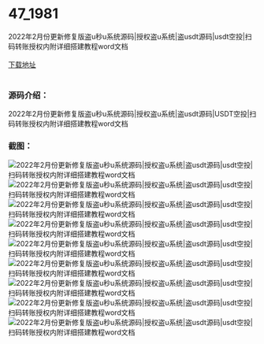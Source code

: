 # 47_1981
2022年2月份更新修复版盗u秒u系统源码|授权盗u系统|盗usdt源码|usdt空投|扫码转账授权内附详细搭建教程word文档
<br/></br>
[下载地址](https://www.uuid2.com/1981.html "下载地址")
<br/></br>
<h3>源码介绍：</h3>
<p>2022年2月份更新修复版盗u秒u系统源码|授权盗u系统|盗usdt源码|USDT空投|扫码转账授权内附详细搭建教程word文档<p>
<h3>截图：</h3>
<img src="https://www.uuid2.com/wp-content/uploads/img/uimage/15161645424809.png" alt="2022年2月份更新修复版盗u秒u系统源码|授权盗u系统|盗usdt源码|usdt空投|扫码转账授权内附详细搭建教程word文档"><img src="https://www.uuid2.com/wp-content/uploads/img/uimage/21361645424809.png" alt="2022年2月份更新修复版盗u秒u系统源码|授权盗u系统|盗usdt源码|usdt空投|扫码转账授权内附详细搭建教程word文档"><img src="https://www.uuid2.com/wp-content/uploads/img/uimage/14771645424810.png" alt="2022年2月份更新修复版盗u秒u系统源码|授权盗u系统|盗usdt源码|usdt空投|扫码转账授权内附详细搭建教程word文档"><img src="https://www.uuid2.com/wp-content/uploads/img/uimage/12541645424811.png" alt="2022年2月份更新修复版盗u秒u系统源码|授权盗u系统|盗usdt源码|usdt空投|扫码转账授权内附详细搭建教程word文档"><img src="https://www.uuid2.com/wp-content/uploads/img/uimage/52881645424811.png" alt="2022年2月份更新修复版盗u秒u系统源码|授权盗u系统|盗usdt源码|usdt空投|扫码转账授权内附详细搭建教程word文档"><img src="https://www.uuid2.com/wp-content/uploads/img/uimage/21541645424812.png" alt="2022年2月份更新修复版盗u秒u系统源码|授权盗u系统|盗usdt源码|usdt空投|扫码转账授权内附详细搭建教程word文档"><img src="https://www.uuid2.com/wp-content/uploads/img/uimage/15671645424812.png" alt="2022年2月份更新修复版盗u秒u系统源码|授权盗u系统|盗usdt源码|usdt空投|扫码转账授权内附详细搭建教程word文档"><img src="https://www.uuid2.com/wp-content/uploads/img/images/cny65.png" alt="2022年2月份更新修复版盗u秒u系统源码|授权盗u系统|盗usdt源码|usdt空投|扫码转账授权内附详细搭建教程word文档"><img src="https://www.uuid2.com/wp-content/uploads/img/images/170222_ico.png" alt="2022年2月份更新修复版盗u秒u系统源码|授权盗u系统|盗usdt源码|usdt空投|扫码转账授权内附详细搭建教程word文档">
